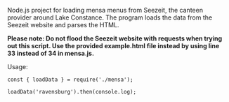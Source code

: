 Node.js project for loading mensa menus from Seezeit, the canteen provider
around Lake Constance. The program loads the data from the Seezeit website and
parses the HTML.

**Please note: Do not flood the Seezeit website with requests when trying out this script.
Use the provided example.html file instead by using line 33 instead of 34 in mensa.js.**

Usage:

```
const { loadData } = require('./mensa');

loadData('ravensburg').then(console.log);
```
